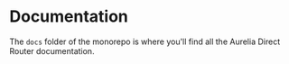 # Documentation

The `docs` folder of the monorepo is where you'll find all the Aurelia Direct Router documentation.
